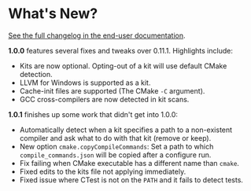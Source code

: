 # What's New?

[See the full changelog in the end-user documentation](https://vector-of-bool.github.io/docs/vscode-cmake-tools/changelog.html).

**1.0.0** features several fixes and tweaks over 0.11.1. Highlights include:

- Kits are now optional. Opting-out of a kit will use default CMake detection.
- LLVM for Windows is supported as a kit.
- Cache-init files are supported (The CMake `-C` argument).
- GCC cross-compilers are now detected in kit scans.

**1.0.1** finishes up some work that didn't get into 1.0.0:

- Automatically detect when a kit specifies a path to a non-existent compiler
  and ask what to do with that kit (remove or keep).
- New option `cmake.copyCompileCommands`: Set a path to which
  `compile_commands.json` will be copied after a configure run.
- Fix failing when CMake executable has a different name than `cmake`.
- Fixed edits to the kits file not applying immediately.
- Fixed issue where CTest is not on the `PATH` and it fails to detect tests.
